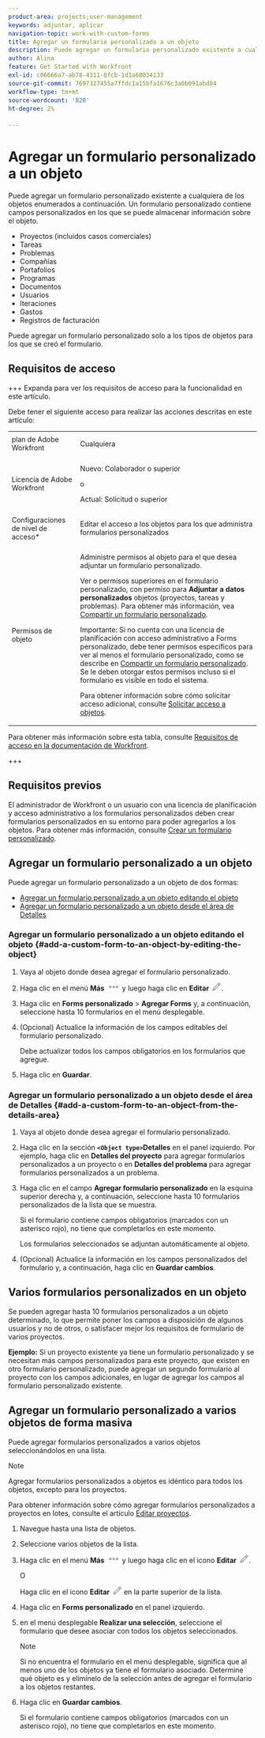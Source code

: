 ```yaml
---
product-area: projects;user-management
keywords: adjuntar, aplicar
navigation-topic: work-with-custom-forms
title: Agregar un formulario personalizado a un objeto
description: Puede agregar un formulario personalizado existente a cualquiera de los objetos enumerados a continuación. Un formulario personalizado contiene campos personalizados en los que se puede almacenar información sobre el objeto.
author: Alina
feature: Get Started with Workfront
exl-id: c06666a7-ab78-4311-8fcb-1d1a68034133
source-git-commit: 7697327455a7ffdc1a15bfa1676c3a0b091abd04
workflow-type: tm+mt
source-wordcount: '820'
ht-degree: 2%

---
```


# Agregar un formulario personalizado a un objeto

<!--Audited: 12/2023-->

<!--<span class="preview">The highlighted information on this page refers to functionality not yet generally available. It is available for all customers in the Preview environment and for a select group of customers in the Production environment.</span>-->

Puede agregar un formulario personalizado existente a cualquiera de los objetos enumerados a continuación. Un formulario personalizado contiene campos personalizados en los que se puede almacenar información sobre el objeto.

* Proyectos (incluidos casos comerciales)
* Tareas
* Problemas
* Compañías
* Portafolios
* Programas
* Documentos
* Usuarios
* Iteraciones
* Gastos
* Registros de facturación

Puede agregar un formulario personalizado solo a los tipos de objetos para los que se creó el formulario.

## Requisitos de acceso

+++ Expanda para ver los requisitos de acceso para la funcionalidad en este artículo.

Debe tener el siguiente acceso para realizar las acciones descritas en este artículo:

<table style="table-layout:auto"> 
 <col> 
 <col> 
 <tbody> 
  <tr> 
   <td role="rowheader">plan de Adobe Workfront</td> 
   <td> <p>Cualquiera </p> </td> 
  </tr> 
<tr> 
  <td role="rowheader">Licencia de Adobe Workfront</td> 
  <td> <p>Nuevo: Colaborador o superior </p>
 <p>o</p> 
<p>Actual: Solicitud o superior </p> 
</td> 
 </tr> 
  <tr> 
   <td role="rowheader">Configuraciones de nivel de acceso*</td> 
   <td> <p>Editar el acceso a los objetos para los que administra formularios personalizados</p>
    </td> 
  </tr> 
  <tr> 
   <td role="rowheader">Permisos de objeto</td> 
   <td> <p>Administre permisos al objeto para el que desea adjuntar un formulario personalizado.</p> <p>Ver o permisos superiores en el formulario personalizado, con permiso para <b>Adjuntar a datos personalizados</b> objetos (proyectos, tareas y problemas). Para obtener más información, vea <a href="../../administration-and-setup/customize-workfront/create-manage-custom-forms/share-access-to-a-custom-form.md" class="MCXref xref">Compartir un formulario personalizado</a>.</p> <p>Importante: Si no cuenta con una licencia de planificación con acceso administrativo a Forms personalizado, debe tener permisos específicos para ver al menos el formulario personalizado, como se describe en <a href="../../administration-and-setup/customize-workfront/create-manage-custom-forms/share-access-to-a-custom-form.md" class="MCXref xref">Compartir un formulario personalizado</a>. Se le deben otorgar estos permisos incluso si el formulario es visible en todo el sistema. </p> <p>Para obtener información sobre cómo solicitar acceso adicional, consulte <a href="../../workfront-basics/grant-and-request-access-to-objects/request-access.md" class="MCXref xref">Solicitar acceso a objetos</a>.</p> </td> 
  </tr> 
 </tbody> 
</table>

Para obtener más información sobre esta tabla, consulte [Requisitos de acceso en la documentación de Workfront](/help/quicksilver/administration-and-setup/add-users/access-levels-and-object-permissions/access-level-requirements-in-documentation.md).

+++

## Requisitos previos

El administrador de Workfront o un usuario con una licencia de planificación y acceso administrativo a los formularios personalizados deben crear formularios personalizados en su entorno para poder agregarlos a los objetos. Para obtener más información, consulte [Crear un formulario personalizado](/help/quicksilver/administration-and-setup/customize-workfront/create-manage-custom-forms/form-designer/design-a-form/design-a-form.md).

## Agregar un formulario personalizado a un objeto

Puede agregar un formulario personalizado a un objeto de dos formas:

* [Agregar un formulario personalizado a un objeto editando el objeto](#add-a-custom-form-to-an-object-by-editing-the-object)
* [Agregar un formulario personalizado a un objeto desde el área de Detalles](#add-a-custom-form-to-an-object-from-the-details-area)

### Agregar un formulario personalizado a un objeto editando el objeto {#add-a-custom-form-to-an-object-by-editing-the-object}

1. Vaya al objeto donde desea agregar el formulario personalizado.
1. Haga clic en el menú **Más** ![](assets/more-icon.png) y luego haga clic en **Editar** ![](assets/edit-icon.png).
1. Haga clic en **Forms personalizado** > **Agregar Forms** y, a continuación, seleccione hasta 10 formularios en el menú desplegable.

1. (Opcional) Actualice la información de los campos editables del formulario personalizado.

   Debe actualizar todos los campos obligatorios en los formularios que agregue.

1. Haga clic en **Guardar**.

### Agregar un formulario personalizado a un objeto desde el área de Detalles {#add-a-custom-form-to-an-object-from-the-details-area}

1. Vaya al objeto donde desea agregar el formulario personalizado.
1. Haga clic en la sección **`<Object type>`Detalles** en el panel izquierdo. Por ejemplo, haga clic en **Detalles del proyecto** para agregar formularios personalizados a un proyecto o en **Detalles del problema** para agregar formularios personalizados a un problema.
1. Haga clic en el campo **Agregar formulario personalizado** en la esquina superior derecha y, a continuación, seleccione hasta 10 formularios personalizados de la lista que se muestra.

   Si el formulario contiene campos obligatorios (marcados con un asterisco rojo), no tiene que completarlos en este momento.

   Los formularios seleccionados se adjuntan automáticamente al objeto.

1. (Opcional) Actualice la información en los campos personalizados del formulario y, a continuación, haga clic en **Guardar cambios**.

## Varios formularios personalizados en un objeto

Se pueden agregar hasta 10 formularios personalizados a un objeto determinado, lo que permite poner los campos a disposición de algunos usuarios y no de otros, o satisfacer mejor los requisitos de formulario de varios proyectos.

**Ejemplo:** Si un proyecto existente ya tiene un formulario personalizado y se necesitan más campos personalizados para este proyecto, que existen en otro formulario personalizado, puede agregar un segundo formulario al proyecto con los campos adicionales, en lugar de agregar los campos al formulario personalizado existente.

## Agregar un formulario personalizado a varios objetos de forma masiva

Puede agregar formularios personalizados a varios objetos seleccionándolos en una lista.

<!--
drafted for bulk-editing projects. When it releases to Prod for projects, take "in the preview environment" and the yellow tags out. Add additional objects here in the same way when they become available:-->

>[!NOTE]
>
>Agregar formularios personalizados a objetos es idéntico para todos los objetos, excepto para los proyectos.
>
>Para obtener información sobre cómo agregar formularios personalizados a proyectos en lotes, consulte el artículo [Editar proyectos](../../manage-work/projects/manage-projects/edit-projects.md).


1. Navegue hasta una lista de objetos.
1. Seleccione varios objetos de la lista.

1. Haga clic en el menú **Más** ![](assets/more-icon.png) y luego haga clic en el icono **Editar** ![](assets/edit-icon.png).

   O

   Haga clic en el icono **Editar** ![](assets/edit-icon.png) en la parte superior de la lista.
1. Haga clic en **Forms personalizado** en el panel izquierdo.
1. en el menú desplegable **Realizar una selección**, seleccione el formulario que desee asociar con todos los objetos seleccionados.

   >[!NOTE]
   >
   >Si no encuentra el formulario en el menú desplegable, significa que al menos uno de los objetos ya tiene el formulario asociado. Determine qué objeto es y elimínelo de la selección antes de agregar el formulario a los objetos restantes.


1. Haga clic en **Guardar cambios**.

   Si el formulario contiene campos obligatorios (marcados con un asterisco rojo), no tiene que completarlos en este momento.
